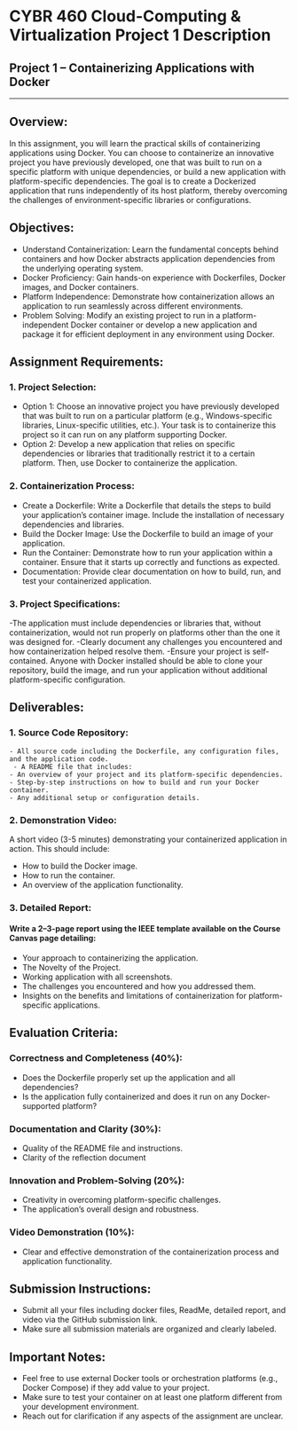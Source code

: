 # CYBR 460 Cloud-Computing & Virtualization Project 1 Description

## Project 1 – Containerizing Applications with Docker
________________________________________
## Overview:
In this assignment, you will learn the practical skills of containerizing applications using Docker. You can choose to containerize an innovative project you have previously developed, one that was built to run on a specific platform with unique dependencies, or build a new application with platform-specific dependencies. The goal is to create a Dockerized application that runs independently of its host platform, thereby overcoming the challenges of environment-specific libraries or configurations.

## Objectives:
- Understand Containerization: Learn the fundamental concepts behind containers and how Docker abstracts application dependencies from the underlying operating system.
- Docker Proficiency: Gain hands-on experience with Dockerfiles, Docker images, and Docker containers.
- Platform Independence: Demonstrate how containerization allows an application to run seamlessly across different environments.
- Problem Solving: Modify an existing project to run in a platform-independent Docker container or develop a new application and package it for efficient deployment in any environment using Docker.


## Assignment Requirements:
### 1.	Project Selection:
- Option 1: Choose an innovative project you have previously developed that was built to run on a particular platform (e.g., Windows-specific libraries, Linux-specific utilities, etc.). Your task is to containerize this project so it can run on any platform supporting Docker.  
- Option 2: Develop a new application that relies on specific dependencies or libraries that traditionally restrict it to a certain platform. Then, use Docker to containerize the application.  
### 2.	Containerization Process:
- Create a Dockerfile: Write a Dockerfile that details the steps to build your application’s container image. Include the installation of necessary dependencies and libraries.
- Build the Docker Image: Use the Dockerfile to build an image of your application.
- Run the Container: Demonstrate how to run your application within a container. Ensure that it starts up correctly and functions as expected.
- Documentation: Provide clear documentation on how to build, run, and test your containerized application.
### 3.	Project Specifications:
-The application must include dependencies or libraries that, without containerization, would not run properly on platforms other than the one it was designed for.
-Clearly document any challenges you encountered and how containerization helped resolve them.
-Ensure your project is self-contained. Anyone with Docker installed should be able to clone your repository, build the image, and run your application without additional platform-specific configuration.

## Deliverables:
### 1.	Source Code Repository: 
	- All source code including the Dockerfile, any configuration files, and the application code.
	 - A README file that includes: 
	- An overview of your project and its platform-specific dependencies.
	- Step-by-step instructions on how to build and run your Docker container.
	- Any additional setup or configuration details.
### 2.	Demonstration Video: 
A short video (3-5 minutes) demonstrating your containerized application in action. This should include: 
- How to build the Docker image.
- How to run the container.
- An overview of the application functionality.
### 3.	Detailed Report: 
#### Write a 2–3-page report using the IEEE template available on the Course Canvas page detailing: 
- Your approach to containerizing the application.
- The Novelty of the Project.
- Working application with all screenshots.
- The challenges you encountered and how you addressed them.
- Insights on the benefits and limitations of containerization for platform-specific applications.

## Evaluation Criteria:
### Correctness and Completeness (40%): 
- Does the Dockerfile properly set up the application and all dependencies?
- Is the application fully containerized and does it run on any Docker-supported platform?
### Documentation and Clarity (30%): 
- Quality of the README file and instructions.
- Clarity of the reflection document
### Innovation and Problem-Solving (20%): 
- Creativity in overcoming platform-specific challenges.
- The application’s overall design and robustness.
### Video Demonstration (10%): 
- Clear and effective demonstration of the containerization process and application functionality.

## Submission Instructions:
- Submit all your files including docker files, ReadMe, detailed report, and video via the GitHub submission link. 
- Make sure all submission materials are organized and clearly labeled.

## Important Notes:
- Feel free to use external Docker tools or orchestration platforms (e.g., Docker Compose) if they add value to your project.
- Make sure to test your container on at least one platform different from your development environment.
- Reach out for clarification if any aspects of the assignment are unclear.


